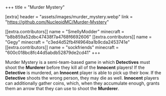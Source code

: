 +++
title = "Murder Mystery"

[extra]
header = "assets/images/murder_mystery.webp"
link = "https://github.com/NucleoidMC/Murder-Mystery"

[[extra.contributors]]
name = "SmellyModder"
minecraft = "b8b859a52dbc47438f7a4768f6692606"
[[extra.contributors]]
name = "Gegy"
minecraft = "c3ed4d52fb4f4964ba1b9cda2453741e"
[[extra.contributors]]
name = "sockfriends"
minecraft = "600c018bc8fc44d5abdb52879de2cd41"
+++

Murder Mystery is a semi-team-based game in which **Detectives** must shoot the **Murderer** before they kill all of the **Innocent** players! If the **Detective** is murdered, an **Innocent** player is able to pick up their bow. If the **Detective** shoots the wrong person, they may die as well. **Innocent** players can additionally gather coins, which, when they accumulate enough, grants them an arrow that they can use to shoot the **Murderer**.